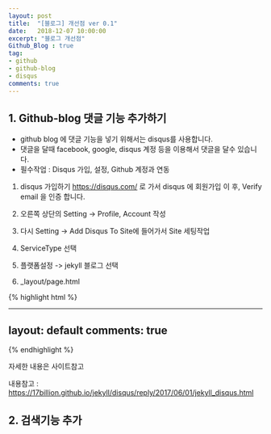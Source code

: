 ```yaml
---
layout: post
title:  "[블로그] 개선점 ver 0.1"
date:   2018-12-07 10:00:00
excerpt: "블로그 개선점"
Github_Blog : true
tag:
- github
- github-blog
- disqus
comments: true
---
```


## 1. Github-blog 댓글 기능 추가하기

* github blog 에 댓글 기능을 넣기 위해서는 disqus를 사용합니다. 
* 댓글을 달때 facebook, google, disqus 계정 등을 이용해서 댓글을 달수 있습니다.
* 필수작업 : Disqus 가입, 설정, Github 계정과 연동

1) disqus 가입하기
https://disqus.com/ 로 가서 disqus 에 회원가입 이 후, Verify email 을 인증 합니다.

2) 오른쪽 상단의 Setting -> Profile, Account 작성

3) 다시 Setting -> Add Disqus To Site에 들어가서 Site 세팅작업

4) ServiceType 선택

5) 플랫폼설정 -> jekyll 블로그 선택

6) _layout/page.html

{% highlight html %}

---
layout: default
comments: true
---
{% endhighlight %}

자세한 내용은 사이트참고

내용참고 : https://17billion.github.io/jekyll/disqus/reply/2017/06/01/jekyll_disqus.html

## 2. 검색기능 추가

